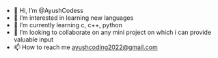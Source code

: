 - 👋 Hi, I’m @AyushCodess
- 👀 I’m interested in learning new languages 
- 🌱 I’m currently learning c, c++, python
- 💞️ I’m looking to collaborate on any mini project on which i can provide valuable input
- 📫 How to reach me ayushcoding2022@gmail.com

<!---
AyushCodess/AyushCodess is a ✨ special ✨ repository because its `README.md` (this file) appears on your GitHub profile.
You can click the Preview link to take a look at your changes.
--->
